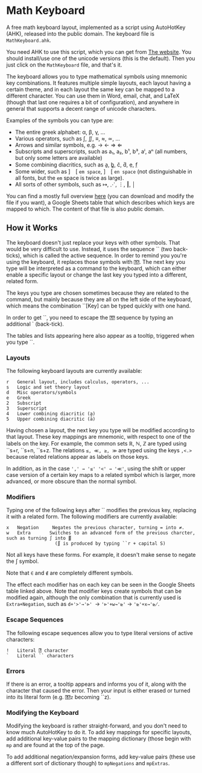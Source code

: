 # Math Keyboard
A free math keyboard layout, implemented as a script using AutoHotKey (AHK), released into the public domain. The keyboard file is `MathKeyboard.ahk`.

You need AHK to use this script, which you can get from [The website](http://ahkscript.org/). You should install/use one of the unicode versions (this is the default). Then you just click on the `MathKeyboard` file, and that's it.

The keyboard allows you to type mathematical symbols using mnemonic key combinations. It features multiple simple layouts, each layout having a certain theme, and in each layout the same key can be mapped to a different character. You can use them in Word, email, chat, and LaTeX (though that last one requires a bit of configuration), and anywhere in general that supports a decent range of unicode characters. 

Examples of the symbols you can type are: 
* The entire greek alphabet: α, β, γ, ...
* Various operators, such as ∫, ∬, ≡, ≈, ≃, ...
* Arrows and similar symbols, e.g. → ← ⇒ ⇐
* Subscripts and superscripts, such as a₁, a₂, b¹, b³, aⁱ, aⁿ (all numbers, but only some letters are available)
* Some combining diacritics, such as a̱, b̳, č, d̆, ẹ, f̤
* Some wider, such as ] [ `em space`, ] [ `en space` (not distinguishable in all fonts, but the `em` space is twice as large).
* All sorts of other symbols, such as ↦, ⋰, ⋮, ‖, │

You can find a mostly full overview [here](https://docs.google.com/spreadsheets/d/1XwY12T9WvS9ac-Eynnej0O1s2RGy9Ej8OaQdczs3FFI) (you can download and modify the file if you want), a Google Sheets table that  which describes which keys are mapped to which. The content of that file is also public domain.

## How it Works
The keyboard doesn't just replace your keys with other symbols. That would be very difficult to use. Instead, it uses the sequence \`\` (two back-ticks), which is called the active sequence. In order to remind you you're using the keyboard, it replaces those symbols with `⍰⍰`. The next key you type will be interpreted as a command to the keyboard, which can either enable a specific layout or change the last key you typed into a different, related form.

The keys you type are chosen sometimes because they are related to the command, but mainly because they are all on the left side of the keyboard, which means the combination \`\`[Key] can be typed quickly with one hand.

In order to get \`\`, you need to escape the `⍰⍰` sequence by typing an additional \` (back-tick).

The tables and lists appearing here also appear as a tooltip, triggered when you type \`\`.

### Layouts
The following keyboard layouts are currently available:

	r   General layout, includes calculus, operators, ...
	s   Logic and set theory layout
	d   Misc operators/symbols
	e   Greek
	2   Subscript
	3   Superscript
	4   Lower combining diacritic (a̱)
	5   Upper combining diacritic (ā)

Having chosen a layout, the next key you type will be modified according to that layout. These key mappings are mnemonic, with respect to one of the labels on the key. For example, the common sets ℝ, ℕ, ℤ are typed using \`\`s+r, \`\`s+n, \`\`s+z. The relations `≤, ≪, ≥, ≫` are typed using the keys `,<.>` because related relations appear as labels on those keys. 

In addition, as in the case `',' → '≤' '<' → '≪'`, using the shift or upper case version of a certain key maps to a related symbol which is larger, more advanced, or more obscure than the normal symbol. 

### Modifiers
Typing one of the following keys after \`\` modifies the previous key, replacing it with a related form. The following modifiers are currently available:
	
	x	Negation	 Negates the previous character, turning = into ≠.
	w	Extra		Switches to an advanced form of the previous charcter, such as turning ∫ into ∭ 
					  (∬ is produced by typing ``r + capital S)
	
Not all keys have these forms. For example, it doesn't make sense to negate the ∫ symbol. 

Note that `∈` and `∉` are completely different symbols.

The effect each modifier has on each key can be seen in the Google Sheets table linked above. Note that modifier keys create symbols that can be modified again, although the only combination that is currently used is `Extra+Negation`, such as `d+'>'→'⊳' `→ `'⊳'+w→'⊵'` → `'⊵'+x→'⋭`.

### Escape Sequences
The following escape sequences allow you to type literal versions of active characters:

	!	Literal ⍰ character
	`	Literal `` characters
### Errors
If there is an error, a tooltip appears and informs you of it, along with the character that caused the error. Then your input is either erased or turned into its literal form (e.g. `⍰⍰z` becoming \`\`z).

### Modifying the Keyboard
Modifying the keyboard is rather straight-forward, and you don't need to know much AutoHotKey to do it. To add key mappings for specific layouts, add additional key-value pairs to the mapping dictionary (those begin with `mp` and are found at the top of the page.

To add additional negation/expansion forms, add key-value pairs (these use a different sort of dictionary though) to `mpNegations` and `mpExtras`. 
